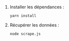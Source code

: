 1. Installer les dépendances :

    ```sh
    yarn install
    ```

2. Récupérer les données :

    ```sh
    node scrape.js
    ```
